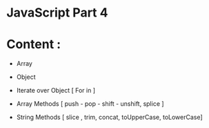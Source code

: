 # JavaScript Part 4

# Content :

- Array

- Object

- Iterate over Object [ For in ]

- Array Methods [ push - pop - shift - unshift, splice ]

- String Methods [ slice , trim, concat, toUpperCase, toLowerCase]
